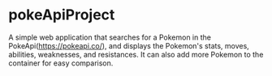 # pokeApiProject


A simple web application that searches for a Pokemon in the PokeApi(https://pokeapi.co/), and displays the Pokemon's stats, moves, 
abilities, weaknesses, and resistances. It can also add more Pokemon to the container for easy comparison.
